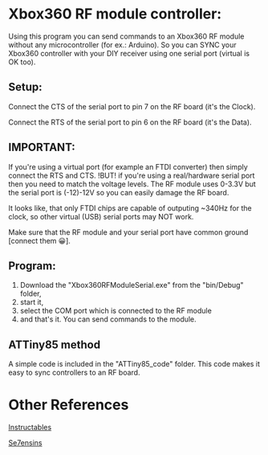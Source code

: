 # Xbox360 RF module controller:

Using this program you can send commands to an Xbox360 RF module without any microcontroller (for ex.: Arduino).
So you can SYNC your Xbox360 controller with your DIY receiver using one serial port (virtual is OK too).

## Setup:

Connect the CTS of the serial port to pin 7 on the RF board (it's the Clock).

Connect the RTS of the serial port to pin 6 on the RF board (it's the Data).

## IMPORTANT:

If you're using a virtual port (for example an FTDI converter) then simply connect the RTS and CTS.
!BUT! if you're using a real/hardware serial port then you need to match the voltage levels. 
The RF module uses 0-3.3V but the serial port is (-12)-12V so you can easily damage the RF board.
 
It looks like, that only FTDI chips are capable of outputing ~340Hz for the clock, so other virtual (USB) serial ports may NOT work.

Make sure that the RF module and your serial port have common ground [connect them 😀].
 
## Program:

1. Download the "Xbox360RFModuleSerial.exe" from the "bin/Debug" folder,
1. start it,
1. select the COM port which is connected to the RF module
1. and that's it. You can send commands to the module.
 
## ATTiny85 method

A simple code is included in the "ATTiny85_code" folder. This code makes it easy to sync controllers to an RF board.

# Other References

[Instructables](https://www.instructables.com/DIY-Xbox-Controller-Receiver-for-PC/)

[Se7ensins](https://www.se7ensins.com/forums/threads/how-to-make-a-homemade-xbox-360-controller-wireless-receiver-for-pc.668839/#post-4877339)
